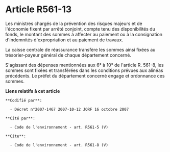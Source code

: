 # Article R561-13

Les ministres chargés de la prévention des risques majeurs et de l'économie fixent par arrêté conjoint, compte tenu des
disponibilités du fonds, le montant des sommes à affecter au paiement ou à la consignation d'indemnités d'expropriation et au
paiement de travaux. 

La caisse centrale de réassurance transfère les sommes ainsi fixées au trésorier-payeur général de chaque département
concerné. 

S'agissant des dépenses mentionnées aux 6° à 10° de l'article R. 561-8, les sommes sont fixées et transférées dans les
conditions prévues aux alinéas précédents. Le préfet du département concerné engage et ordonnance ces sommes.

**Liens relatifs à cet article**

	**Codifié par**:

	  - Décret n°2007-1467 2007-10-12 JORF 16 octobre 2007

	**Cité par**:

	  - Code de l'environnement - art. R561-5 (V)

	**Cite**:

	  - Code de l'environnement - art. R561-8 (V)

